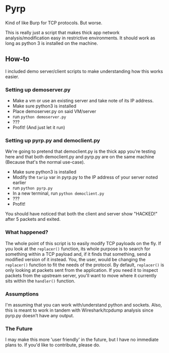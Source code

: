 # Pyrp
Kind of like Burp for TCP protocols. But worse.

This is really just a script that makes thick app network analysis/modification easy in restrictive environments.  It should work as long as python 3 is installed on the machine.

## How-to
I included demo server/client scripts to make understanding how this works easier.

### Setting up demoserver.py
- Make a vm or use an existing server and take note of its IP address.
- Make sure python3 is installed
- Place demoserver.py on said VM/server
- run `python demoserver.py`
- ???
- Profit! (And just let it run)

### Setting up pyrp.py and democlient.py
We're going to pretend that democlient.py is the thick app you're testing here and that both democlient.py and pyrp.py are on the same machine (Because that's the normal use-case).

- Make sure python3 is installed
- Modify the `tarip` var in pyrp.py to the IP address of your server noted earlier
- run `python pyrp.py`
- In a new terminal, run `python democlient.py`
- ???
- Profit!

You should have noticed that both the client and server show "HACKED!" after 5 packets and exited.

### What happened?
The whole point of this script is to easily modify TCP payloads on the fly.  If you look at the `replacer()` function, its whole purpose is to search for something within a TCP payload and, if it finds that something, send a modified version of it instead.  You, the user, would be changing the `replacer()` function to fit the needs of the protocol.  By default, `replacer()` is only looking at packets sent from the application.  If you need it to inspect packets from the upstream server, you'll want to move where it currently sits within the `handler()` function.

### Assumptions
I'm assuming that you can work with/understand python and sockets. Also, this is meant to work in tandem with Wireshark/tcpdump analysis since pyrp.py doesn't have any output.

### The Future
I may make this more 'user friendly' in the future, but I have no immediate plans to.  If you'd like to contribute, please do.
